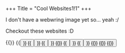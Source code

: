 +++
Title = "Cool Websites1!1"
+++

I don't have a webwring image yet so... yeah :/

Checkout these websites :D

<div class="webring" style="display:flex; flex-wrap: wrap;">
    {{<no-button href="https://cyber.dabamos.de" src="https://cyber.dabamos.de/images/favicon.ico" text="The Cyber Vanguard" color="#993366" border-color="#e6e6e6" background-color="#262626"/>}}
    {{<button href="https://blinkies.cafe" src="blinkiesCafe-badge.gif" alt="blinkies.cafe | make your own blinkies!" >}}
    {{<button href="https://spyware.neocities.org/" src="spyware.png" alt="spyware neocities" >}}
    {{<button href="https://ratakor.com/" src="ratakor.gif" alt="ratakor" >}}
    {{<no-button href="https://ahwx.org" text="「ahwx ♥」" border-width="3px" color="#a2b0f7" background-color="#2f3345" font-size="12px" border-color="#e997b3"/>}}
    {{<button href="http://fauux.neocities.org/" src="fauux-btn-01.gif" alt="Fauux Neocities" >}}
    {{<button href="https://digdeeper.club/" src="digdeeper.png" alt="digdeeper" >}}
    {{<no-button href="https://bitcoinheiros.com/" src="https://bitcoinheiros.com/wp-content/uploads/2019/11/cropped-logo_bitcoinheiros-77x68.png" text="Bitcoinheiros" border-width="2px" border-color="yellow"/>}}
    {{<no-button href="https://comfy.guide/" src="denshi-logo.jpg" text="Comfy.Guide" font-size="9px" border-width="2px" border-color="#1e71d1"/>}}
    {{<no-button href="https://cat-milk.github.io/Anime-Girls-Holding-Programming-Books/" src="Nene_Sakura_Rust.png" text="AGHPB" font-size="14px" border-width="2px" border-color="#FFFFFF"/>}}
</div>
